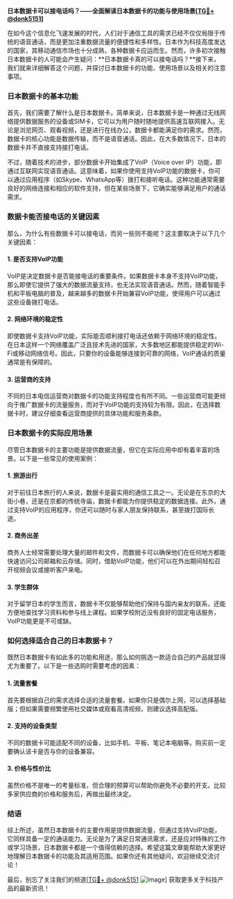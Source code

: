 **日本数据卡可以接电话吗？——全面解读日本数据卡的功能与使用场景[[TG💪+ @donk5151](https://t.me/s/donk5151)]**

在如今这个信息化飞速发展的时代，人们对于通信工具的需求已经不仅仅局限于传统的语音通话，而是更加注重数据流量的便捷性和多样性。日本作为科技高度发达的国家，其移动通信市场也十分成熟，各种数据卡应运而生。然而，许多初次接触日本数据卡的人可能会产生疑问：**日本数据卡真的可以接电话吗？**接下来，我们就来详细解答这个问题，并探讨日本数据卡的功能、使用场景以及相关的注意事项。

### 日本数据卡的基本功能

首先，我们需要了解什么是日本数据卡。简单来说，日本数据卡是一种通过无线网络提供数据服务的设备或SIM卡，它可以为用户随时随地提供高速互联网接入。无论是浏览网页、观看视频，还是进行在线办公，数据卡都能满足你的需求。然而，数据卡的核心功能是数据传输，而不是语音通话。因此，在大多数情况下，日本的数据卡并不直接支持接打电话。

不过，随着技术的进步，部分数据卡开始集成了VoIP（Voice over IP）功能，即通过互联网实现语音通话。这意味着，如果你使用支持VoIP功能的数据卡，你可以通过应用程序（如Skype、WhatsApp等）拨打和接听电话。这种功能通常需要良好的网络连接和相应的软件支持，但在某些场景下，它确实能够满足用户的通话需求。

### 数据卡能否接电话的关键因素

那么，为什么有些数据卡可以接电话，而另一些则不能呢？这主要取决于以下几个关键因素：

#### 1. **是否支持VoIP功能**
   VoIP是决定数据卡是否能接电话的重要条件。如果数据卡本身不支持VoIP功能，那么即使它提供了强大的数据流量支持，也无法实现语音通话。然而，随着智能手机和平板电脑的普及，越来越多的数据卡开始兼容VoIP功能，使得用户可以通过这些设备拨打电话。

#### 2. **网络环境的稳定性**
   即使数据卡支持VoIP功能，实际能否顺利接打电话还依赖于网络环境的稳定性。在日本这样一个网络覆盖广泛且技术先进的国家，大多数地区都能提供稳定的Wi-Fi或移动网络信号。因此，只要你的设备能够连接到可靠的网络，VoIP通话的质量通常是有保障的。

#### 3. **运营商的支持**
   不同的日本电信运营商对数据卡的功能支持程度也有所不同。一些运营商可能更倾向于推广数据卡的流量服务，而对于VoIP功能的支持较为有限。因此，在选择数据卡时，建议仔细查看运营商提供的具体功能和服务条款。

### 日本数据卡的实际应用场景

尽管日本数据卡的主要功能是提供数据流量，但它在实际应用中却有着丰富的场景。以下是一些常见的使用案例：

#### 1. **旅游出行**
   对于前往日本旅行的人来说，数据卡是最实用的通信工具之一。无论是在东京的大街小巷，还是在京都的传统寺庙，数据卡都能为你提供稳定的数据连接。此外，通过支持VoIP的应用程序，你还可以随时与家人朋友保持联系，甚至拨打国际长途。

#### 2. **商务出差**
   商务人士经常需要处理大量的邮件和文件，而数据卡可以确保他们在任何地方都能快速访问公司邮箱和云存储。同时，借助VoIP功能，他们可以在外出期间轻松召开视频会议或接听客户来电。

#### 3. **学生群体**
   对于留学日本的学生而言，数据卡不仅能够帮助他们保持与国内亲友的联系，还能方便地查找学习资料和参与线上课程。如果学校附近没有良好的固定电话服务，VoIP功能更是不可或缺。

### 如何选择适合自己的日本数据卡？

既然日本数据卡有如此多的功能和用途，那么如何挑选一款适合自己的产品就显得尤为重要了。以下是一些选购时需要考虑的因素：

#### 1. **流量套餐**
   首先要根据自己的需求选择合适的流量套餐。如果你只是偶尔上网，可以选择基础版；但如果需要频繁使用社交媒体或观看高清视频，则建议选择高配版。

#### 2. **支持的设备类型**
   不同的数据卡可能适配不同的设备，比如手机、平板、笔记本电脑等。购买前一定要确认该卡是否与你的设备兼容。

#### 3. **价格与性价比**
   虽然价格不是唯一的考量标准，但合理的预算可以帮助你避免不必要的开支。比较多家供应商的价格和服务后，再做出最终决定。

### 结语

综上所述，虽然日本数据卡的主要作用是提供数据流量，但通过支持VoIP功能，它同样具备一定的通话能力。无论是为了满足日常通讯需求，还是应对特殊的工作或学习场景，日本数据卡都是一个值得信赖的选择。希望这篇文章能帮助大家更好地理解日本数据卡的功能及其适用范围。如果你还有其他疑问，欢迎继续交流讨论！

最后，别忘了关注我们的频道[[TG💪+ @donk5151](https://t.me/s/donk5151) ![Image](https://i.postimg.cc/rwNCRYN7/Snipaste-2025-04-30-17-27-05.png)] 获取更多关于科技产品的最新资讯！